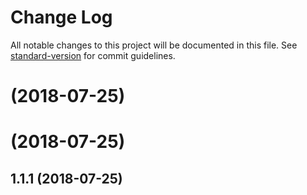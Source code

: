 # Change Log

All notable changes to this project will be documented in this file. See [standard-version](https://github.com/conventional-changelog/standard-version) for commit guidelines.

<a name=""></a>
# [](https://github.com/qinyuanbin/redux-adapter/compare/v1.1.1...v) (2018-07-25)



<a name=""></a>
# [](https://github.com/qinyuanbin/redux-adapter/compare/v1.1.1...v) (2018-07-25)



<a name="1.1.1"></a>
## 1.1.1 (2018-07-25)
